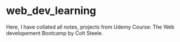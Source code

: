 # web_dev_learning

Here, I have collated all notes, projects from Udemy Course: The Web developement Bootcamp by Colt Steele.
